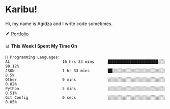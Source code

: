 # Karibu!
Hi, my name is Agidza and I write code sometimes.

🪶 [Portfolio](https://lynnagidza.github.io/)

<!--START_SECTION:waka-->
📊 **This Week I Spent My Time On** 

```text
💬 Programming Languages: 
AL                       16 hrs 33 mins      ██████████████████████░░░   90.12% 
JSON                     1 hr 33 mins        ██░░░░░░░░░░░░░░░░░░░░░░░   8.5% 
Other                    9 mins              ░░░░░░░░░░░░░░░░░░░░░░░░░   0.82% 
Python                   5 mins              ░░░░░░░░░░░░░░░░░░░░░░░░░   0.51% 
Git Config               0 secs              ░░░░░░░░░░░░░░░░░░░░░░░░░   0.05%

```


<!--END_SECTION:waka-->
